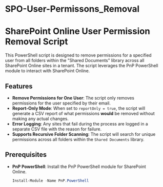 # SPO-User-Permissons_Removal
# SharePoint Online User Permission Removal Script

This PowerShell script is designed to remove permissions for a specified user from all folders within the "Shared Documents" library across all SharePoint Online sites in a tenant. The script leverages the PnP PowerShell module to interact with SharePoint Online.

## Features

- **Remove Permissions for One User**: The script only removes permissions for the user specified by their email.
- **Report-Only Mode**: When set to `reportOnly = true`, the script will generate a CSV report of what permissions **would** be removed without making any actual changes.
- **Error Logging**: Any sites that fail during the process are logged in a separate CSV file with the reason for failure.
- **Supports Recursive Folder Scanning**: The script will search for unique permissions across all folders within the `Shared Documents` library.
  
## Prerequisites

- **PnP PowerShell**: Install the PnP PowerShell module for SharePoint Online.
  
  ```powershell
  Install-Module -Name PnP.PowerShell

